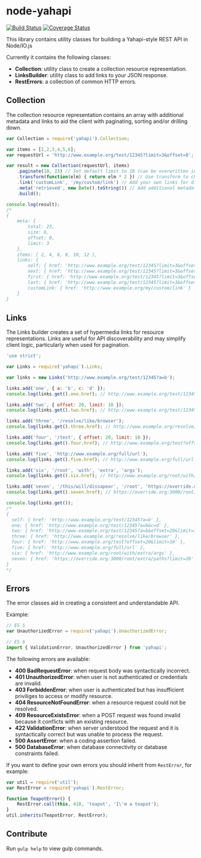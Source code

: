 # node-yahapi

[![Build Status](https://travis-ci.org/Yahapi/node-yahapi.svg?branch=master)](https://travis-ci.org/Yahapi/node-yahapi) [![Coverage Status](https://coveralls.io/repos/Yahapi/node-yahapi/badge.svg?branch=master)](https://coveralls.io/r/Yahapi/node-yahapi?branch=master)

This library contains utility classes for building a Yahapi-style REST API in Node/IO.js

Currently it contains the following classes:

- **Collection**: utility class to create a collection resource representation.
- **LinksBuilder**: utility class to add links to your JSON response.
- **RestErrors**: a collection of common HTTP errors.

## Collection

The collection resource representation contains an array with additional metadata
and links to aid the client with paginating, sorting and/or drilling down.

```javascript
var Collection = require('yahapi').Collection;

var items = [1,2,3,4,5,6];
var requestUrl = 'http://www.example.org/test/12345?limit=3&offset=0';

var result = new Collection(requestUrl, items)
    .paginate(10, 23) // Set default limit to 10 (can be overwritten in url) and total nr of items is 23
    .transform(function(elm) { return elm * 2 }) // Use transform to change your model/entity from your representation
    .link('customLink', '/my/custom/link') // Add your own links for discoverability
    .meta('retrieved', new Date().toString()) // Add additional metadata when needed
    .build();

console.log(result);
/*
{
    meta: {
        total: 23,
        size: 6,
        offset: 0,
        limit: 3
    },
    items: [ 2, 4, 6, 8, 10, 12 ],
    links: {
        self: { href: 'http://www.example.org/test/12345?limit=3&offset=0' },
        next: { href: 'http://www.example.org/test/12345?limit=3&offset=3' },
        first: { href: 'http://www.example.org/test/12345?limit=3&offset=0' },
        last: { href: 'http://www.example.org/test/12345?limit=3&offset=21' },
        customLink: { href: 'http://www.example.org/my/custom/link' }
    }
}
```

## Links

The Links builder creates a set of hypermedia links for resource representations.
Links are useful for API discoverability and may simplify client logic, particularly
when used for pagination.

```javascript
'use strict';

var Links = require('yahapi').Links;

var links = new Links('http://www.example.org/test/12345?a=b');

links.add('one', { a: 'b', c: 'd' });
console.log(links.get().one.href); // http://www.example.org/test/12345?a=b&c=d

links.add('two', { offset: 20, limit: 10 });
console.log(links.get().two.href); // http://www.example.org/test/12345?a=b&offset=20&limit=10

links.add('three', '/resolve/like/browser');
console.log(links.get().three.href); // http://www.example.org/resolve/like/browser'

links.add('four', '/test', { offset: 20, limit: 10 });
console.log(links.get().four.href); // http://www.example.org/test?offset=20&limit=10

links.add('five', 'http://www.example.org/full/url');
console.log(links.get().five.href); // http://www.example.org/full/url

links.add('six', '/root', 'with', 'extra', 'args');
console.log(links.get().six.href); // http://www.example.org/root/with/extra/args

links.add('seven', '/this/will/dissapear', '/root', 'https://override.org:3000/full/url?offset=10', 'extra', { limit: 10 }, { limit: 20 }, 'paths');
console.log(links.get().seven.href); // https://override.org:3000/root/extra/paths?limit=20

console.log(links.get());
/*
{
  self: { href: 'http://www.example.org/test/12345?a=b' },
  one: { href: 'http://www.example.org/test/12345?a=b&c=d' },
  two: { href: 'http://www.example.org/test/12345?a=b&offset=20&limit=10' },
  three: { href: 'http://www.example.org/resolve/like/browser' },
  four: { href: 'http://www.example.org/test?offset=20&limit=10' },
  five: { href: 'http://www.example.org/full/url' },
  six: { href: 'http://www.example.org/root/with/extra/args' },
  seven: { href: 'https://override.org:3000/root/extra/paths?limit=20' }
}
*/

```

## Errors

The error classes aid in creating a consistent and understandable API.

Example:

```javascript
// ES 5
var UnauthorizedError = require('yahapi').UnauthorizedError;

// ES 6
import { ValidationError, UnauthorizedError } from 'yahapi';
```

The following errors are available:

- **400 BadRequestError**: when request body was syntactically incorrect.
- **401 UnauthorizedError**: when user is not authenticated or credentials are invalid.
- **403 ForbiddenError**: when user is authenticated but has insufficient priviliges to access or modify resource.
- **404 ResourceNotFoundError**: when a resource request could not be resolved.
- **409 ResourceExistsError**: when a POST request was found invalid because it conflicts with an existing resource.
- **422 ValidationError**: when server understood the request and it is syntactically correct but was unable to process the request.
- **500 AssertError**: when a coding assertion failed.
- **500 DatabaseError**: when database connectivity or database constraints failed.

If you want to define your own errors you should inherit from `RestError`, for example:

```javascript
var util = require('util');
var RestError = require('yahapi').RestError;

function TeapotError() {
    RestError.call(this, 418, 'teapot', 'I\'m a teapot');
}
util.inherits(TeapotError, RestError);
```

## Contribute

Run `gulp help` to view gulp commands.
